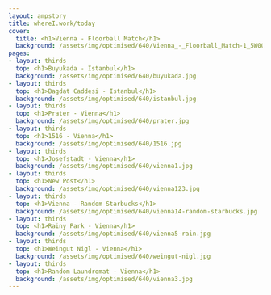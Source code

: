 ```yaml
---
layout: ampstory
title: whereI.work/today
cover:
  title: <h1>Vienna - Floorball Match</h1>
  background: /assets/img/optimised/640/Vienna_-_Floorball_Match-1_5W00HmKpi7JAZqCykI-jQHYDP5Fw9L7.jpg
pages: 
- layout: thirds
  top: <h1>Buyukada - Istanbul</h1>
  background: /assets/img/optimised/640/buyukada.jpg
- layout: thirds
  top: <h1>Bagdat Caddesi - Istanbul</h1>
  background: /assets/img/optimised/640/istanbul.jpg
- layout: thirds
  top: <h1>Prater - Vienna</h1>
  background: /assets/img/optimised/640/prater.jpg
- layout: thirds
  top: <h1>1516 - Vienna</h1>
  background: /assets/img/optimised/640/1516.jpg
- layout: thirds
  top: <h1>Josefstadt - Vienna</h1>
  background: /assets/img/optimised/640/vienna1.jpg
- layout: thirds
  top: <h1>New Post</h1>
  background: /assets/img/optimised/640/vienna123.jpg
- layout: thirds
  top: <h1>Vienna - Random Starbucks</h1>
  background: /assets/img/optimised/640/vienna14-random-starbucks.jpg
- layout: thirds
  top: <h1>Rainy Park - Vienna</h1>
  background: /assets/img/optimised/640/vienna5-rain.jpg
- layout: thirds
  top: <h1>Weingut Nigl - Vienna</h1>
  background: /assets/img/optimised/640/weingut-nigl.jpg
- layout: thirds
  top: <h1>Random Laundromat - Vienna</h1>
  background: /assets/img/optimised/640/vienna3.jpg
---
```

